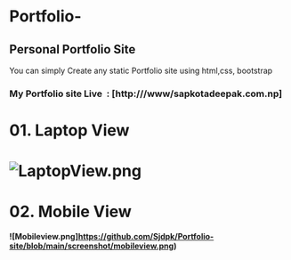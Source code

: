# Portfolio-
Personal Portfolio Site
------------------------
You can simply Create any static Portfolio site using html,css, bootstrap

### My Portfolio site Live  : [http:///www/sapkotadeepak.com.np]

# **01\. Laptop View**

# ![LaptopView.png](https://github.com/Sjdpk/Portfolio-site/blob/main/screenshot/laptopview.png)

# **02\. Mobile View**

**![Mobileview.png]https://github.com/Sjdpk/Portfolio-site/blob/main/screenshot/mobileview.png)**

